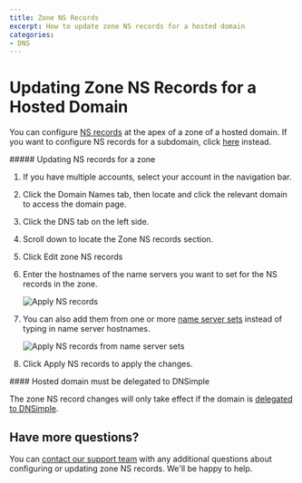 ```yaml
---
title: Zone NS Records
excerpt: How to update zone NS records for a hosted domain
categories:
- DNS
---
```


# Updating Zone NS Records for a Hosted Domain

You can configure [NS records](/articles/ns-record/) at the apex of a zone of a hosted domain. If you want to configure NS records for a subdomain, click [here](/articles/add-ns-records-for-subdomain/) instead.

<div class="section-steps" markdown="1">
##### Updating NS records for a zone

1.  If you have multiple accounts, select your account in the navigation bar.
1.  Click the <label>Domain Names</label> tab, then locate and click the relevant domain to access the domain page.
1. Click the <label>DNS</label> tab on the left side.
1. Scroll down to locate the Zone NS records section.
1. Click <label>Edit zone NS records</label>

   <!--- needs screenshot -->

1. Enter the hostnames of the name servers you want to set for the NS records in the zone.

    ![Apply NS records](/files/zone-ns-records-update.png)
1. You can also add them from one or more [name server sets](/articles/name-server-sets) instead of typing in name server hostnames.

    ![Apply NS records from name server sets](/files/zone-ns-records-name-server-set.png)
1. Click <label>Apply NS records</label> to apply the changes.
</div>

<info>
#### Hosted domain must be delegated to DNSimple

The zone NS record changes will only take effect if the domain is [delegated to DNSimple](/articles/delegating-dnsimple-hosted).
</info>

## Have more questions? 

You can [contact our support team](https://dnsimple.com/feedback) with any additional questions about configuring or updating zone NS records. We'll be happy to help. 
